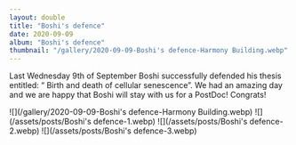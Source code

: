 ```yaml
---
layout: double
title: "Boshi's defence"
date: 2020-09-09
album: "Boshi's defence"
thumbnail: "/gallery/2020-09-09-Boshi's defence-Harmony Building.webp"
---
```


 Last Wednesday 9th of September Boshi successfully defended his thesis entitled: “ Birth and death of cellular senescence”. We had an amazing day and we are happy that Boshi will stay with us for a PostDoc! Congrats!
 
![](/gallery/2020-09-09-Boshi's defence-Harmony Building.webp)
![](/assets/posts/Boshi's defence-1.webp)
![](/assets/posts/Boshi's defence-2.webp)
![](/assets/posts/Boshi's defence-3.webp)

